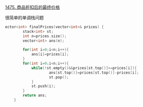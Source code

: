 [1475. 商品折扣后的最终价格](https://leetcode.cn/problems/final-prices-with-a-special-discount-in-a-shop/)

很简单的单调栈问题

```c++
ector<int> finalPrices(vector<int>& prices) {
        stack<int> st;
        int n=prices.size();
        vector<int> ans(n);
        
        for(int i=0;i<n;i++){
            ans[i]=prices[i];
        }
        for(int i=0;i<n;i++){
            while(!st.empty()&&prices[st.top()]>=prices[i]){
                    ans[st.top()]=prices[st.top()]-prices[i];
                    st.pop();
            }
            st.push(i);
        }
        return ans;
    }
```

